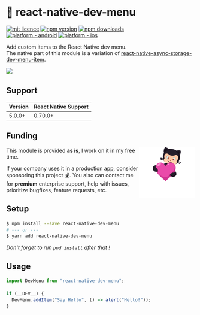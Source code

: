 # 📳 react-native-dev-menu

[![mit licence](https://img.shields.io/dub/l/vibe-d.svg?style=for-the-badge)](https://github.com/zoontek/react-native-dev-menu/blob/main/LICENSE)
[![npm version](https://img.shields.io/npm/v/react-native-dev-menu?style=for-the-badge)](https://www.npmjs.org/package/react-native-dev-menu)
[![npm downloads](https://img.shields.io/npm/dt/react-native-dev-menu.svg?label=downloads&style=for-the-badge)](https://www.npmjs.org/package/react-native-dev-menu)
<br />
[![platform - android](https://img.shields.io/badge/platform-Android-3ddc84.svg?logo=android&style=for-the-badge)](https://www.android.com)
[![platform - ios](https://img.shields.io/badge/platform-iOS-000.svg?logo=apple&style=for-the-badge)](https://developer.apple.com/ios)

Add custom items to the React Native dev menu.<br />
The native part of this module is a variation of [react-native-async-storage-dev-menu-item](https://github.com/jsoendermann/react-native-async-storage-dev-menu-item/).

![](https://github.com/zoontek/react-native-dev-menu/blob/master/docs/screenshots.png?raw=true)

## Support

| Version | React Native Support |
| ------- | -------------------- |
| 5.0.0+  | 0.70.0+              |

## Funding

<a href="https://github.com/sponsors/zoontek">
  <img align="right" width="150" alt="This library helped you? Consider sponsoring!" src=".github/funding-octocat.svg">
</a>

This module is provided **as is**, I work on it in my free time.

If your company uses it in a production app, consider sponsoring this project 💰. You also can contact me for **premium** enterprise support, help with issues, prioritize bugfixes, feature requests, etc.

## Setup

```bash
$ npm install --save react-native-dev-menu
# --- or ---
$ yarn add react-native-dev-menu
```

_Don't forget to run `pod install` after that !_

## Usage

```ts
import DevMenu from "react-native-dev-menu";

if (__DEV__) {
  DevMenu.addItem("Say Hello", () => alert("Hello!"));
}
```
